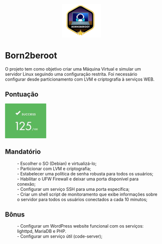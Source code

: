 <p align ="center">
	<img src="images/fase1/borntoberoot.png">
</p>

<p>
	<h1> Born2beroot </h1>
</p>

<p>
	O projeto tem como objetivo criar uma Máquina Virtual e simular um servidor Linux seguindo uma configuração restrita. Foi necessário configurar desde particionamento com LVM e criptografia à serviços WEB.
</p>

<p>
	<h2> Pontuação </h2>
</p>
<p>
	<img src="images/125.jpg">
</p>

<body>
<dl>
<dt><h2>Mandatório</h2></dt>
<dd> - Escolher o SO (Debian) e virtualizá-lo;</dd>
<dd> - Particionar com LVM e criptografia;</dd>
<dd> - Estabelecer uma política de senha robusta para todos os usuários;</dd>
<dd> - Habilitar o UFW Firewall e deixar uma porta disponível para conexão;</dd>
<dd> - Configurar um serviço SSH para uma porta específica;</dd>
<dd> - Criar um shell script de monitoramento que exibe informações sobre o servidor para todos os usuários conectados a cada 10 minutos;</dd>
<dt><h2>Bônus</h2></dt>
<dd> - Configurar um WordPress website funcional com os serviços: lighttpd, MariaDB e PHP.</dd>
<dd> - Configurar um serviço útil (code-server);</dd>
</dl>
</body>
